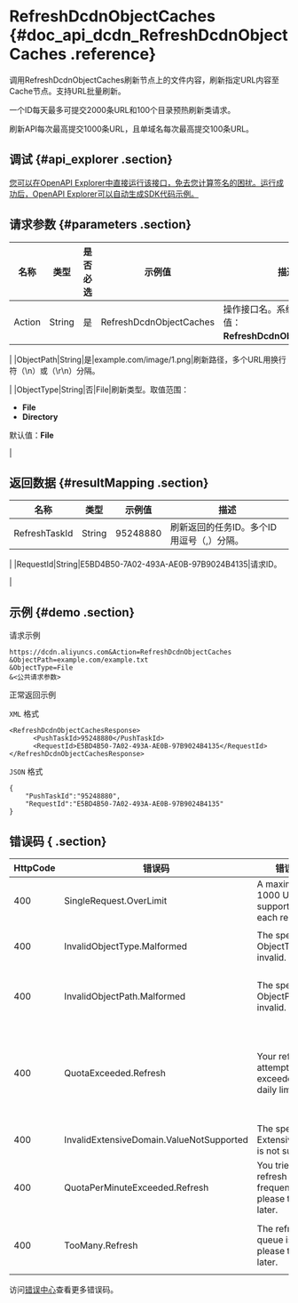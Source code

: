 # RefreshDcdnObjectCaches {#doc_api_dcdn_RefreshDcdnObjectCaches .reference}

调用RefreshDcdnObjectCaches刷新节点上的文件内容，刷新指定URL内容至Cache节点。支持URL批量刷新。

一个ID每天最多可提交2000条URL和100个目录预热刷新类请求。

刷新API每次最高提交1000条URL，且单域名每次最高提交100条URL。

## 调试 {#api_explorer .section}

[您可以在OpenAPI Explorer中直接运行该接口，免去您计算签名的困扰。运行成功后，OpenAPI Explorer可以自动生成SDK代码示例。](https://api.aliyun.com/#product=dcdn&api=RefreshDcdnObjectCaches&type=RPC&version=2018-01-15)

## 请求参数 {#parameters .section}

|名称|类型|是否必选|示例值|描述|
|--|--|----|---|--|
|Action|String|是|RefreshDcdnObjectCaches|操作接口名。系统规定参数，取值：**RefreshDcdnObjectCaches**。

 |
|ObjectPath|String|是|example.com/image/1.png|刷新路径，多个URL用换行符（\\n）或（\\r\\n）分隔。

 |
|ObjectType|String|否|File|刷新类型。取值范围：

 -   **File**
-   **Directory**

 默认值：**File**

 |

## 返回数据 {#resultMapping .section}

|名称|类型|示例值|描述|
|--|--|---|--|
|RefreshTaskId|String|95248880|刷新返回的任务ID。多个ID用逗号（,）分隔。

 |
|RequestId|String|E5BD4B50-7A02-493A-AE0B-97B9024B4135|请求ID。

 |

## 示例 {#demo .section}

请求示例

``` {#request_demo}
https://dcdn.aliyuncs.com&Action=RefreshDcdnObjectCaches
&ObjectPath=example.com/example.txt
&ObjectType=File
&<公共请求参数>
```

正常返回示例

`XML` 格式

``` {#xml_return_success_demo}
<RefreshDcdnObjectCachesResponse>
	  <PushTaskId>95248880</PushTaskId>
	  <RequestId>E5BD4B50-7A02-493A-AE0B-97B9024B4135</RequestId>
</RefreshDcdnObjectCachesResponse>
```

`JSON` 格式

``` {#json_return_success_demo}
{
	"PushTaskId":"95248880",
	"RequestId":"E5BD4B50-7A02-493A-AE0B-97B9024B4135"
}
```

## 错误码 { .section}

|HttpCode|错误码|错误信息|描述|
|--------|---|----|--|
|400|SingleRequest.OverLimit|A maximum of 1000 URLs are supported for each request.|一次最多只能提交1000个url。|
|400|InvalidObjectType.Malformed|The specified ObjectType is invalid.|不支持该ObjectType，请重新输入。|
|400|InvalidObjectPath.Malformed|The specified ObjectPath is invalid.|ObjectPath错误，请填写正确的ObjectPath。|
|400|QuotaExceeded.Refresh|Your refresh attempts have exceeded the daily limit.|超出当日刷新限制。今日刷新数已用完。您可以通过刷新接口查询今日的刷新次数。|
|400|InvalidExtensiveDomain.ValueNotSupported|The specified ExtensiveDomain is not supported.|不支持泛域名。|
|400|QuotaPerMinuteExceeded.Refresh|You tried to refresh too frequently; please try again later.|刷新太频繁，请稍后再试。|
|400|TooMany.Refresh|The refresh queue is full; please try again later.|域名正在刷新的个数已经达到上限，请稍后再试。|

访问[错误中心](https://error-center.aliyun.com/status/product/dcdn)查看更多错误码。

